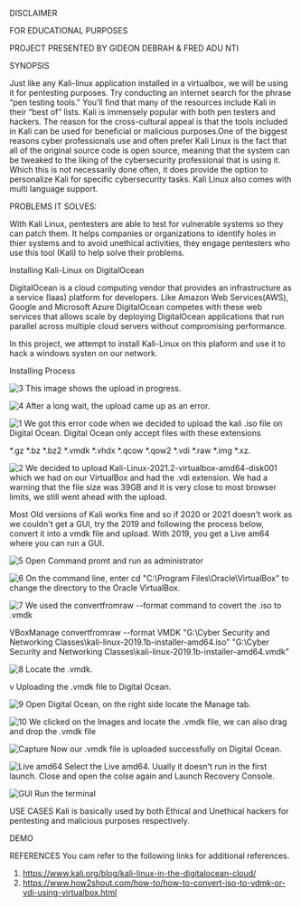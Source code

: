 DISCLAIMER

FOR EDUCATIONAL PURPOSES

PROJECT PRESENTED BY GIDEON DEBRAH & FRED ADU NTI

SYNOPSIS


Just like any Kali-linux application installed in a virtualbox, we will be using it for pentesting purposes. Try conducting an internet search for the phrase “pen testing tools.” You’ll find that many of the resources include Kali in their “best of” lists. Kali is immensely popular with both pen testers and hackers. The reason for the cross-cultural appeal is that the tools included in Kali can be used for beneficial or malicious purposes.One of the biggest reasons cyber professionals use and often prefer Kali Linux is the fact that all of the  original source code is open source, meaning that the system can be tweaked to the liking of the cybersecurity professional that is using it.  Which this is not necessarily done often, it does provide the option to personalize Kali for specific cybersecurity tasks. Kali Linux also comes with multi language support.

PROBLEMS IT SOLVES:


With Kali Linux, pentesters are able to test for vulnerable systems so they can patch them. It helps companies or organizations to identify holes in thier systems and to avoid unethical activities, they engage pentesters who use this tool (Kali) to help solve their problems.


Installing Kali-Linux on DigitalOcean

DigitalOcean is a cloud computing vendor that provides an infrastructure as a service (Iaas) platform for developers. Like Amazon Web Services(AWS), Google and Microsoft Azure DigitalOcean competes with these web services that allows scale by deploying DigitalOcean applications that run parallel across multiple cloud servers without compromising performance.

In this project, we attempt to install Kali-Linux on this plaform and use it to hack a windows systen on our network.


Installing Process


![3](https://user-images.githubusercontent.com/64130406/143523567-bce73234-0415-4150-a834-c72501c107e5.JPG)
This image shows the upload in progress.


![4](https://user-images.githubusercontent.com/64130406/143523678-452a54f3-f7f9-4dea-ae4b-4700e2678a46.JPG)
After a long wait, the upload came up as an error. 


![1](https://user-images.githubusercontent.com/64130406/143523086-0d36853e-93ee-4d54-9515-9a96169e5846.JPG)
We got this error code when we decided to upload the kali .iso file on Digital Ocean. Digital Ocean only accept files with these extensions 

*.gz 
*.bz 
*.bz2 
*.vmdk 
*.vhdx 
*.qcow 
*.qow2 
*.vdi 
*.raw 
*.img 
*.xz.

![2](https://user-images.githubusercontent.com/64130406/143523252-7fcc53e0-fe59-4889-8c45-a8571d877a41.JPG)
We decided to upload Kali-Linux-2021.2-virtualbox-amd64-disk001 which we had on our VirtualBox and had the .vdi extension. We had a warning that the file size was 39GB and it is very close to most browser limits, we still went ahead with the upload. 

Most Old versions of Kali works fine and so if 2020 or 2021 doesn't work as we couldn't get a GUI, try the 2019 and following the process below, convert it into a vmdk file and upload. With 2019, you get a Live am64 where you can run a GUI.

![5](https://user-images.githubusercontent.com/64130406/143523964-e8f4341a-cad9-4bce-8665-a7cce00748a9.png)
Open Command promt and run as administrator


![6](https://user-images.githubusercontent.com/64130406/143524029-cf4ab5e9-43b8-4e6e-bafa-2b2033642f37.JPG)
On the command line, enter cd "C:\Program Files\Oracle\VirtualBox" to change the directory to the Oracle VirtualBox. 


![7](https://user-images.githubusercontent.com/64130406/143524070-cf5dbbe1-5742-4a68-aa8f-49abf9ec7f95.JPG)
We used the convertfromraw --format command to covert the .iso to .vmdk

VBoxManage convertfromraw --format VMDK "G:\Cyber Security and Networking Classes\kali-linux-2019.1b-installer-amd64.iso" "G:\Cyber Security and Networking Classes\kali-linux-2019.1b-installer-amd64.vmdk"


![8](https://user-images.githubusercontent.com/64130406/143524502-5a22757e-fac1-4982-8d72-451af663edec.JPG)
Locate the .vmdk. 

v Uploading the .vmdk file to Digital Ocean.

![9](https://user-images.githubusercontent.com/64130406/143524599-6be6f7a5-7df9-41d9-8562-18af06e41d34.JPG)
Open Digital Ocean, on the right side locate the Manage tab. 


![10](https://user-images.githubusercontent.com/64130406/143524667-342f1c26-4c4d-4b69-b780-f6235da2dbd6.JPG)
We clicked on the Images and locate the .vmdk file, we can also drag and drop the .vmdk file 


![Capture](https://user-images.githubusercontent.com/64130406/143524855-c5b53a43-17ee-4bb8-92d4-c63e7c1089fb.PNG)
Now our .vmdk file is uploaded successfully on Digital Ocean. 



![Live amd64](https://user-images.githubusercontent.com/64130406/143528170-44f4d2b3-1cc2-49b9-95e2-e4d1a24ded81.PNG)
Select the Live amd64. Uually it doesn't run in the first launch. Close and open the colse again and Launch Recovery Console.



![GUI](https://user-images.githubusercontent.com/64130406/143528360-14130da7-cdde-479c-a265-6363545fee6d.PNG)
Run the terminal


USE CASES
Kali is basically used by both Ethical and Unethical hackers for pentesting and malicious purposes respectively.

DEMO



REFERENCES
You cam refer to the following links for additional references.
1. https://www.kali.org/blog/kali-linux-in-the-digitalocean-cloud/
2. https://www.how2shout.com/how-to/how-to-convert-iso-to-vdmk-or-vdi-using-virtualbox.html

